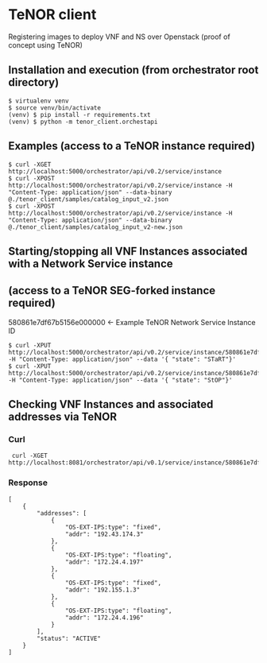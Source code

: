 # TeNOR client

Registering images to deploy VNF and NS over Openstack (proof of concept using TeNOR)

## Installation and execution (from orchestrator root directory)

```
$ virtualenv venv
$ source venv/bin/activate
(venv) $ pip install -r requirements.txt
(venv) $ python -m tenor_client.orchestapi
```

## Examples (access to a TeNOR instance required)

```
$ curl -XGET http://localhost:5000/orchestrator/api/v0.2/service/instance
$ curl -XPOST http://localhost:5000/orchestrator/api/v0.2/service/instance -H "Content-Type: application/json" --data-binary @./tenor_client/samples/catalog_input_v2.json
$ curl -XPOST http://localhost:5000/orchestrator/api/v0.2/service/instance -H "Content-Type: application/json" --data-binary @./tenor_client/samples/catalog_input_v2-new.json
```

## Starting/stopping all VNF Instances associated with a Network Service instance
## (access to a TeNOR SEG-forked instance required)

580861e7df67b5156e000000 <- Example TeNOR Network Service Instance ID

```
$ curl -XPUT http://localhost:5000/orchestrator/api/v0.2/service/instance/580861e7df67b5156e000000/state -H "Content-Type: application/json" --data '{ "state": "STaRT"}'
$ curl -XPUT http://localhost:5000/orchestrator/api/v0.2/service/instance/580861e7df67b5156e000000/state -H "Content-Type: application/json" --data '{ "state": "StOP"}'
```

## Checking VNF Instances and associated addresses via TeNOR


### Curl

```
 curl -XGET http://localhost:8081/orchestrator/api/v0.1/service/instance/580861e7df67b5156e000000/state
```

### Response

```
[
    {
        "addresses": [
            {
                "OS-EXT-IPS:type": "fixed", 
                "addr": "192.43.174.3"
            }, 
            {
                "OS-EXT-IPS:type": "floating", 
                "addr": "172.24.4.197"
            }, 
            {
                "OS-EXT-IPS:type": "fixed", 
                "addr": "192.155.1.3"
            }, 
            {
                "OS-EXT-IPS:type": "floating", 
                "addr": "172.24.4.196"
            }
        ], 
        "status": "ACTIVE"
    }
]
```
